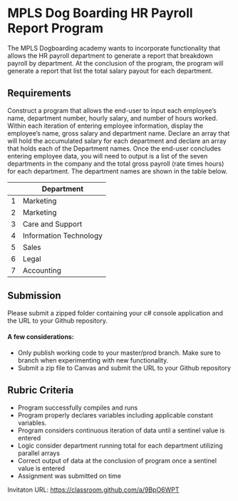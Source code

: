 #  MPLS Dog Boarding HR Payroll Report Program

The MPLS Dogboarding academy wants to incorporate functionality that allows the HR payroll department to generate a report that breakdown payroll by department.  At the conclusion of the program, the program will generate a report that list the total salary payout for each department.



## Requirements

Construct a program that allows the end-user to input each employee’s name, department number, hourly salary, and number of hours worked.   Within each iteration of entering employee information, display the employee’s name, gross salary and department name.  Declare an array that will hold the accumulated salary for each department and declare an array that holds each of the Department names. Once the end-user concludes entering employee data, you will need to output is a list of the seven departments in the company and the total gross payroll (rate times hours) for each department. The department names are shown in the table below.  

|   | Department           |
|---|------------------------|
| 1 | Marketing              |
| 2 | Marketing              |
| 3 | Care and Support       |
| 4 | Information Technology |
| 5 | Sales                  |
| 6 | Legal                  |
| 7 | Accounting             |

## Submission
Please submit a zipped folder containing your c# console application and the URL to your Github repository.

#### A few considerations:
* Only publish working code to your master/prod branch.  Make sure to branch when experimenting with new functionality. 
* Submit a zip file to Canvas and submit the URL to your Github repository

## Rubric Criteria
* Program successfully compiles and runs
* Program properly declares variables including applicable constant variables.
* Program considers continuous iteration of data until a sentinel value is entered
* Logic consider department running total for each department utilizing parallel arrays
* Correct output of data at the conclusion of program once a sentinel value is entered
* Assignment was submitted on time



Invitaton URL: https://classroom.github.com/a/9BpO6WPT
